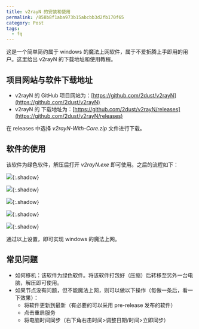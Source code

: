 ```yaml
---
title: v2rayN 的安装和使用
permalink: /858b8f1aba973b15abcbb3d2fb170f65
category: Post
tags: 
  - fq
---
```


这是一个简单简约属于 windows 的魔法上网软件，属于不爱折腾上手即用的用户。这里给出 v2rayN 的下载地址和使用教程。

<!--more-->

## 项目网站与软件下载地址

- v2rayN 的 GitHub 项目网站为：[https://github.com/2dust/v2rayN](https://github.com/2dust/v2rayN)
- v2rayN 的 下载地址为：[https://github.com/2dust/v2rayN/releases](https://github.com/2dust/v2rayN/releases)

在 releases 中选择 *v2rayN-With-Core.zip* 文件进行下载。

## 软件的使用

该软件为绿色软件，解压后打开 *v2rayN.exe* 即可使用。之后的流程如下：

![](https://cdn.staticaly.com/gh/Meiting-Wang/pictures@main/picgo/202308191649080.png){:.shadow}

![](https://cdn.staticaly.com/gh/Meiting-Wang/pictures@main/picgo/202308191851621.png){:.shadow}

![](https://cdn.staticaly.com/gh/Meiting-Wang/pictures@main/picgo/202308191902833.png){:.shadow}

![](https://cdn.staticaly.com/gh/Meiting-Wang/pictures@main/picgo/202308191911127.png){:.shadow}

![](https://cdn.staticaly.com/gh/Meiting-Wang/pictures@main/picgo/202308191916960.png){:.shadow}

通过以上设置，即可实现 windows 的魔法上网。

## 常见问题

- 如何移机：该软件为绿色软件。将该软件打包好（压缩）后转移至另外一台电脑，解压即可使用。
- 如果节点没有问题，但不能魔法上网，则可以做以下操作（每做一条后，看一下效果）：
  - 将软件更新到最新（有必要的可以采用 pre-release 发布的软件）
  - 点击重启服务
  - 将电脑时间同步（右下角右击时间>调整日期/时间>立即同步）

